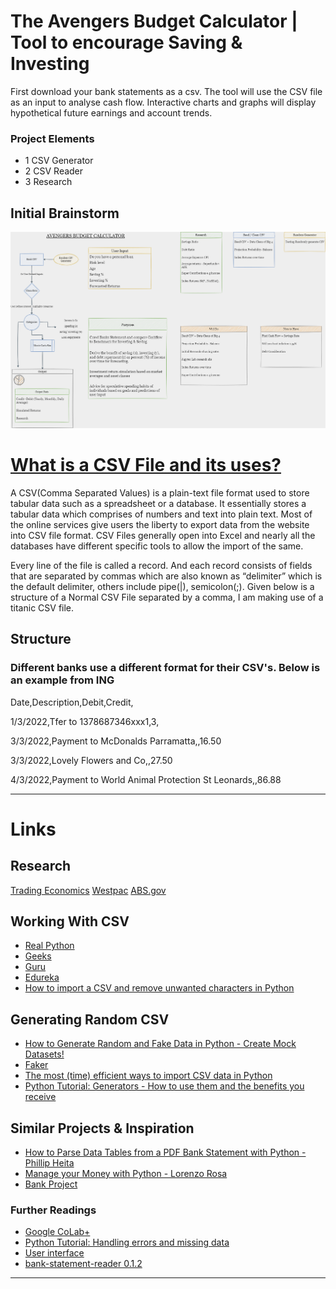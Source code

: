 # The Avengers Budget Calculator | Tool to encourage Saving & Investing

First download your bank statements as a csv. The tool will use the CSV file as an input to analyse cash flow. Interactive charts and graphs will display hypothetical future earnings and account trends.

### Project Elements
- 1 CSV Generator
- 2 CSV Reader
- 3 Research


## Initial Brainstorm

![Brainstorm](/Resources/Avenger_Budget_Calculator_1.png)


# [What is a CSV File and its uses?](https://www.edureka.co/blog/python-csv-files/)


A CSV(Comma Separated Values) is a plain-text file format used to store tabular data such as a spreadsheet or a database. It essentially stores a tabular data which comprises of numbers and text into plain text. Most of the online services give users the liberty to export data from the website into CSV file format. CSV Files generally open into Excel and nearly all the databases have different specific tools to allow the import of the same.

Every line of the file is called a record. And each record consists of fields that are separated by commas which are also known as “delimiter” which is the default delimiter, others include pipe(|), semicolon(;). Given below is a structure of a Normal CSV File separated by a comma, I am making use of a titanic CSV file.

## Structure
### Different banks use a different format for their CSV's. Below is an example from ING



Date,Description,Debit,Credit,

1/3/2022,Tfer to 1378687346xxx1,3,

3/3/2022,Payment to McDonalds Parramatta,,16.50 

3/3/2022,Lovely Flowers and Co,,27.50 

4/3/2022,Payment to World Animal Protection St Leonards,,86.88 




---


# Links 


## Research


[Trading Economics](https://tradingeconomics.com/australia/personal-savings#:~:text=Personal%20Savings%20in%20Australia%20averaged,the%20second%20quarter%20of%202006.)
[Westpac](https://www.westpac.com.au/personal-banking/solutions/budgeting-and-savings/savings/savings-by-age/)
[ABS.gov](https://www.abs.gov.au/statistics/economy/national-accounts/australian-national-accounts-national-income-expenditure-and-product/latest-release)


## Working With CSV


- [Real Python](https://realpython.com/python-csv/)
- [Geeks](https://www.geeksforgeeks.org/working-csv-files-python/)
- [Guru](https://www.guru99.com/python-csv.html)
- [Edureka](https://www.edureka.co/blog/python-csv-files/)
- [How to import a CSV and remove unwanted characters in Python](https://www.youtube.com/watch?v=vL_TFRFs3Ps)

## Generating Random CSV


- [How to Generate Random and Fake Data in Python - Create Mock Datasets!](https://www.youtube.com/watch?v=jSBjRur5dc8)
- [Faker](https://faker.readthedocs.io/en/master/index.html)
- [The most (time) efficient ways to import CSV data in Python](https://medium.com/casual-inference/the-most-time-efficient-ways-to-import-csv-data-in-python-cc159b44063d)
- [Python Tutorial: Generators - How to use them and the benefits you receive](https://www.youtube.com/watch?v=bD05uGo_sVI)


## Similar Projects & Inspiration

- [How to Parse Data Tables from a PDF Bank Statement with Python - Phillip Heita](https://medium.com/python-in-plain-english/how-to-parse-data-tables-from-a-pdf-bank-statement-with-python-ebc3b8dd8990)
- [Manage your Money with Python - Lorenzo Rosa](https://towardsdatascience.com/manage-your-money-with-python-707579202203)
- [Bank Project](https://projectworlds.in/tag/bank-management-system-project-in-python-using-csv/)


### Further Readings

- [Google CoLab](https://colab.research.google.com/)[+](https://www.youtube.com/watch?v=uEFsQkhrAOA)
- [Python Tutorial: Handling errors and missing data](https://www.youtube.com/watch?v=ieUHQzSrpUI)
- [User interface](https://pypi.org/project/PyQt6/)
- [bank-statement-reader 0.1.2](https://pypi.org/project/bank-statement-reader/)

---
